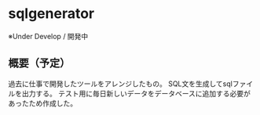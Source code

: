 # sqlgenerator
※Under Develop / 開発中
## 概要（予定）
過去に仕事で開発したツールをアレンジしたもの。
SQL文を生成してsqlファイルを出力する。
テスト用に毎日新しいデータをデータベースに追加する必要があったため作成した。
